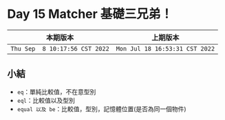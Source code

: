 # Day 15 Matcher 基礎三兄弟！

|本期版本|上期版本
|:---:|:---:|
`Thu Sep  8 10:17:56 CST 2022` | `Mon Jul 18 16:53:31 CST 2022`

## 小結

* `eq`：單純比較值，不在意型別
* `eql`：比較值以及型別
* `equal 以及 be`：比較值，型別，記憶體位置(是否為同一個物件)
